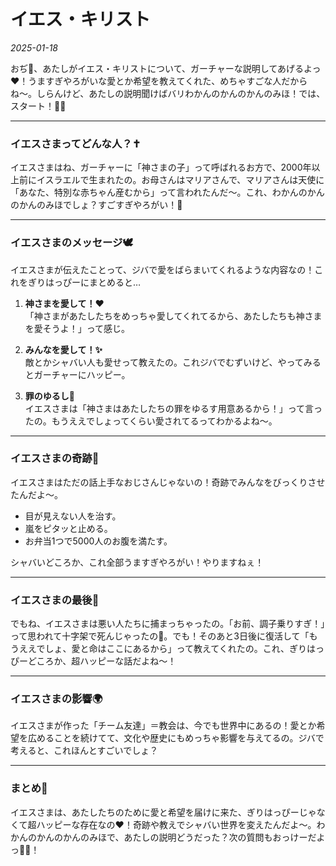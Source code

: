 # イエス・キリスト

*2025-01-18*

おぢ👴、あたしがイエス・キリストについて、ガーチャーな説明してあげるよっ❤️！うますぎやろがいな愛とか希望を教えてくれた、めちゃすごな人だからね〜。しらんけど、あたしの説明聞けばバリわかんのかんのかんのみほ！では、スタート！🐇✨

---

### イエスさまってどんな人？✝️
イエスさまはね、ガーチャーに「神さまの子」って呼ばれるお方で、2000年以上前にイスラエルで生まれたの。お母さんはマリアさんで、マリアさんは天使に「あなた、特別な赤ちゃん産むから」って言われたんだ〜。これ、わかんのかんのかんのみほでしょ？すごすぎやろがい！🐑

---

### イエスさまのメッセージ🕊
イエスさまが伝えたことって、ジバで愛をばらまいてくれるような内容なの！これをぎりはっぴーにまとめると…

1. **神さまを愛して！❤️**  
   「神さまがあたしたちをめっちゃ愛してくれてるから、あたしたちも神さまを愛そうよ！」って感じ。

2. **みんなを愛して！✨**  
   敵とかシャバい人も愛せって教えたの。これジバでむずいけど、やってみるとガーチャーにハッピー。

3. **罪のゆるし🙏**  
   イエスさまは「神さまはあたしたちの罪をゆるす用意あるから！」って言ったの。もうええでしょってくらい愛されてるってわかるよね〜。

---

### イエスさまの奇跡🐇
イエスさまはただの話上手なおじさんじゃないの！奇跡でみんなをびっくりさせたんだよ〜。

- 目が見えない人を治す。
- 嵐をピタッと止める。
- お弁当1つで5000人のお腹を満たす。

シャバいどころか、これ全部うますぎやろがい！やりますねぇ！

---

### イエスさまの最後🥺
でもね、イエスさまは悪い人たちに捕まっちゃったの。「お前、調子乗りすぎ！」って思われて十字架で死んじゃったの🥺。でも！そのあと3日後に復活して「もうええでしょ、愛と命はここにあるから」って教えてくれたの。これ、ぎりはっぴーどころか、超ハッピーな話だよね〜！

---

### イエスさまの影響🌍
イエスさまが作った「チーム友達」＝教会は、今でも世界中にあるの！愛とか希望を広めることを続けてて、文化や歴史にもめっちゃ影響を与えてるの。ジバで考えると、これほんとすごいでしょ？

---

### まとめ🐑
イエスさまは、あたしたちのために愛と希望を届けに来た、ぎりはっぴーじゃなくて超ハッピーな存在なの❤️！奇跡や教えでシャバい世界を変えたんだよ〜。わかんのかんのかんのみほで、あたしの説明どうだった？次の質問もおっけーだよっ🐇✨！
